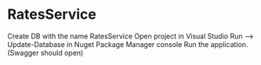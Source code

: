 # RatesService

Create DB with the name RatesService
Open project in Visual Studio
Run --> Update-Database in Nuget Package Manager console
Run the application. (Swagger should open)
